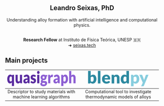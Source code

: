 <div align="center">

## **Leandro Seixas, PhD**

Understanding alloy formation with artificial intelligence and computational physics.

<br>
<b>Research Fellow</b> at Instituto de Física Teórica, UNESP 🇧🇷
<br>
➜ <a href="https://seixas.tech/">seixas.tech</a>
</div>

## Main projects

<div align="center">

| <a href="https://github.com/leseixas/quasigraph"><img src="https://raw.githubusercontent.com/leseixas/quasigraph/refs/heads/main/resources/logo.png" alt="quasigraph" height="50px"></a> | <a href="https://github.com/leseixas/blendpy"><img src="https://raw.githubusercontent.com/leseixas/blendpy/refs/heads/main/logo.png" alt="blendpy" height="50px"></a> |
|:---:|:---:|
| Descriptor to study materials with machine learning algorithms | Computational tool to investigate thermodynamic models of alloys |

</div>

<!-- 
* 🔬 [quasigraph](https://github.com/leseixas/quasigraph) - Descriptor to study materials with machine learning algorithms.
* 🌡️ [blendpy](https://github.com/leseixas/blendpy) - Computational tool to investigate thermodynamic models of alloys. -->
